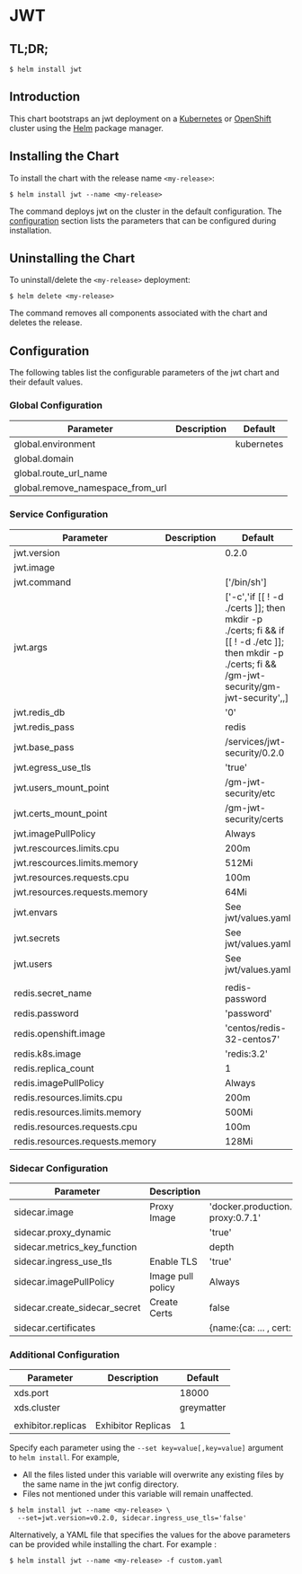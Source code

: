 # JWT

## TL;DR;

```console
$ helm install jwt
```

## Introduction

This chart bootstraps an jwt deployment on a [Kubernetes](http://kubernetes.io) or [OpenShift](https://www.openshift.com/) cluster using the [Helm](https://helm.sh) package manager.

## Installing the Chart

To install the chart with the release name `<my-release>`:

```console
$ helm install jwt --name <my-release>
```

The command deploys jwt on the cluster in the default configuration. The [configuration](#configuration) section lists the parameters that can be configured during installation.

## Uninstalling the Chart

To uninstall/delete the `<my-release>` deployment:

```console
$ helm delete <my-release>
```

The command removes all components associated with the chart and deletes the release.

## Configuration

The following tables list the configurable parameters of the jwt chart and their default values.

### Global Configuration

| Parameter                        | Description | Default    |
| -------------------------------- | ----------- | ---------- |
| global.environment               |             | kubernetes |
| global.domain                    |             |            |
| global.route_url_name            |             |            |
| global.remove_namespace_from_url |             |            |

### Service Configuration

| Parameter                       | Description | Default                                                                                                                                           |
| ------------------------------- | ----------- | ------------------------------------------------------------------------------------------------------------------------------------------------- |
| jwt.version                     |             | 0.2.0                                                                                                                                             |
| jwt.image                       |             |                                                                                                                                                   |
| jwt.command                     |             | ['/bin/sh']                                                                                                                                       |
| jwt.args                        |             | ['-c','if [[ ! -d ./certs ]]; then mkdir -p ./certs; fi && if [[ ! -d ./etc ]]; then mkdir -p ./certs; fi && /gm-jwt-security/gm-jwt-security',,] |
| jwt.redis_db                    |             | '0'                                                                                                                                               |
| jwt.redis_pass                  |             | redis                                                                                                                                             |
| jwt.base_pass                   |             | /services/jwt-security/0.2.0                                                                                                                      |
| jwt.egress_use_tls              |             | 'true'                                                                                                                                            |
| jwt.users_mount_point           |             | /gm-jwt-security/etc                                                                                                                              |
| jwt.certs_mount_point           |             | /gm-jwt-security/certs                                                                                                                            |
| jwt.imagePullPolicy             |             | Always                                                                                                                                            |
| jwt.rescources.limits.cpu       |             | 200m                                                                                                                                              |
| jwt.rescources.limits.memory    |             | 512Mi                                                                                                                                             |
| jwt.resources.requests.cpu      |             | 100m                                                                                                                                              |
| jwt.resources.requests.memory   |             | 64Mi                                                                                                                                              |
| jwt.envars                      |             | See jwt/values.yaml                                                                                                                               |
| jwt.secrets                     |             | See jwt/values.yaml                                                                                                                               |
| jwt.users                       |             | See jwt/values.yaml                                                                                                                               |
|                                 |             |                                                                                                                                                   |
| redis.secret_name               |             | redis-password                                                                                                                                    |
| redis.password                  |             | 'password'                                                                                                                                        |
| redis.openshift.image           |             | 'centos/redis-32-centos7'                                                                                                                         |
| redis.k8s.image                 |             | 'redis:3.2'                                                                                                                                       |
| redis.replica_count             |             | 1                                                                                                                                                 |
| redis.imagePullPolicy           |             | Always                                                                                                                                            |
| redis.resources.limits.cpu      |             | 200m                                                                                                                                              |
| redis.resources.limits.memory   |             | 500Mi                                                                                                                                             |
| redis.resources.requests.cpu    |             | 100m                                                                                                                                              |
| redis.resources.requests.memory |             | 128Mi                                                                                                                                             |

### Sidecar Configuration

| Parameter                     | Description       | Default                                                        |
| ----------------------------- | ----------------- | -------------------------------------------------------------- |
| sidecar.image                 | Proxy Image       | 'docker.production.deciphernow.com/deciphernow/gm-proxy:0.7.1' |
| sidecar.proxy_dynamic         |                   | 'true'                                                         |
| sidecar.metrics_key_function  |                   | depth                                                          |
| sidecar.ingress_use_tls       | Enable TLS        | 'true'                                                         |
| sidecar.imagePullPolicy       | Image pull policy | Always                                                         |
| sidecar.create_sidecar_secret | Create Certs      | false                                                          |
| sidecar.certificates          |                   | {name:{ca: ... , cert: ... , key ...}}                         |

### Additional Configuration

| Parameter          | Description        | Default    |
| ------------------ | ------------------ | ---------- |
| xds.port           |                    | 18000      |
| xds.cluster        |                    | greymatter |
|                    |                    |            |
| exhibitor.replicas | Exhibitor Replicas | 1          |

Specify each parameter using the `--set key=value[,key=value]` argument to `helm install`. For example,

- All the files listed under this variable will overwrite any existing files by the same name in the jwt config directory.
- Files not mentioned under this variable will remain unaffected.

```console
$ helm install jwt --name <my-release> \
  --set=jwt.version=v0.2.0, sidecar.ingress_use_tls='false'
```

Alternatively, a YAML file that specifies the values for the above parameters can be provided while installing the chart. For example :

```console
$ helm install jwt --name <my-release> -f custom.yaml
```
